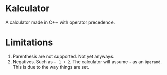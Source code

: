 # Kalculator
A calculator made in C++ with operator precedence.

# Limitations
1. Parenthesis are not supported. Not yet anyways.
2. Negatives. Such as `- 1 + 2`. The calculator will assume `-` as an `Operand`. This is due to the way things are set.

